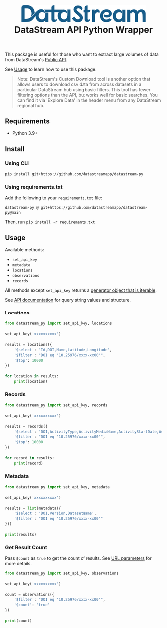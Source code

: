 <h1 align="center">
  <img src="https://raw.githubusercontent.com/datastreamapp/api-docs/main/docs/images/datastream.svg?sanitize=true" alt="DataStream Logo" width="400">
  <br/>
  DataStream API Python Wrapper
  <br/>
  <br/>
</h1>

This package is useful for those who want to extract large volumes of data from
DataStream's [Public API](https://github.com/datastreamapp/api-docs/tree/main/docs).

See [Usage](#usage) to learn how to use this package.

> Note: DataStream's Custom Download tool is another option that allows users to download csv data from across datasets
> in a particular DataStream hub using basic filters. This tool has fewer filtering options than the API, but works well
> for basic searches. You can find it via 'Explore Data' in the header menu from any DataStream regional hub.

## Requirements

- Python 3.9+

## Install

### Using CLI

```sh
pip install git+https://github.com/datastreamapp/datastream-py
```

### Using requirements.txt

Add the following to your `requirements.txt` file:

```
datastream-py @ git+https://github.com/datastreamapp/datastream-py@main
```

Then, run `pip install -r requirements.txt`

## Usage

Available methods:

- `set_api_key`
- `metadata`
- `locations`
- `observations`
- `records`

All methods except `set_api_key` returns
a [generator object that is iterable](https://docs.python.org/3/glossary.html#term-generator-iterator).

See [API documentation](https://github.com/datastreamapp/api-docs/tree/main/docs) for query string values and structure.

### Locations

```python
from datastream_py import set_api_key, locations

set_api_key('xxxxxxxxxx')

results = locations({
    '$select': 'Id,DOI,Name,Latitude,Longitude',
    '$filter': "DOI eq '10.25976/xxxx-xx00'",
    '$top': 10000
})

for location in results:
    print(location)
```

### Records

```python
from datastream_py import set_api_key, records

set_api_key('xxxxxxxxxx')

results = records({
    '$select': 'DOI,ActivityType,ActivityMediaName,ActivityStartDate,ActivityStartTime,SampleCollectionEquipmentName,CharacteristicName,MethodSpeciation,ResultSampleFraction,ResultValue,ResultUnit,ResultValueType',
    '$filter': "DOI eq '10.25976/xxxx-xx00'",
    '$top': 10000
})

for record in results:
    print(record)
```

### Metadata

```python
from datastream_py import set_api_key, metadata

set_api_key('xxxxxxxxxx')

results = list(metadata({
    '$select': 'DOI,Version,DatasetName',
    '$filter': "DOI eq '10.25976/xxxx-xx00'"
}))

print(results)
```

### Get Result Count

Pass `$count` as `true` to get the count of results.
See [URL parameters](https://github.com/datastreamapp/api-docs#url-parameters) for more details.

```python
from datastream_py import set_api_key, observations

set_api_key('xxxxxxxxxx')

count = observations({
    '$filter': "DOI eq '10.25976/xxxx-xx00'",
    '$count': 'true'
})

print(count)
```